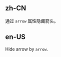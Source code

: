 ## zh-CN

通过 `arrow` 属性隐藏箭头。

## en-US

Hide arrow by `arrow`.

<style>
.code-box-demo .demo {
  overflow: auto;
}
.code-box-demo .ant-btn {
  margin-right: 8px;
  margin-bottom: 8px;
}
.code-box-demo .ant-btn-rtl {
  margin-right: 0;
  margin-left: 8px;
  margin-bottom: 8px;
}
#components-tooltip-demo-arrow .ant-btn {
  width: 70px;
  text-align: center;
  padding: 0;
}
</style>
